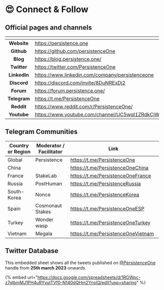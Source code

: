 # 😍 Connect & Follow

## Official pages and channels

<table data-view="cards"><thead><tr><th align="center"></th><th data-hidden data-card-target data-type="content-ref"></th></tr></thead><tbody><tr><td align="center"><strong>Website</strong></td><td><a href="https://persistence.one">https://persistence.one</a></td></tr><tr><td align="center"><strong>Github</strong></td><td><a href="https://github.com/persistenceOne">https://github.com/persistenceOne</a></td></tr><tr><td align="center"><strong>Blog</strong></td><td><a href="https://blog.persistence.one/">https://blog.persistence.one/</a></td></tr><tr><td align="center"><strong>Twitter</strong></td><td><a href="https://twitter.com/PersistenceOne">https://twitter.com/PersistenceOne</a></td></tr><tr><td align="center"><strong>LinkedIn</strong></td><td><a href="https://www.linkedin.com/company/persistenceone">https://www.linkedin.com/company/persistenceone</a></td></tr><tr><td align="center"><strong>Discord</strong></td><td><a href="https://discord.com/invite/8DuNRExDj2">https://discord.com/invite/8DuNRExDj2</a></td></tr><tr><td align="center"><strong>Forum</strong></td><td><a href="https://forum.persistence.one/">https://forum.persistence.one/</a></td></tr><tr><td align="center"><strong>Telegram</strong></td><td><a href="https://t.me/PersistenceOne">https://t.me/PersistenceOne</a></td></tr><tr><td align="center"><strong>Reddit</strong></td><td><a href="https://www.reddit.com/r/PersistenceOne/">https://www.reddit.com/r/PersistenceOne/</a></td></tr><tr><td align="center"><strong>Youtube</strong></td><td><a href="https://www.youtube.com/channel/UC5wqI1ZRdkCjWWVOCQdhxLQ">https://www.youtube.com/channel/UC5wqI1ZRdkCjWWVOCQdhxLQ</a></td></tr></tbody></table>

##

## Telegram Communities

<table><thead><tr><th width="204">Country or Region</th><th width="214.33333333333331">Moderator / Facilitator</th><th width="381.6666666666667">Link</th></tr></thead><tbody><tr><td>Global</td><td>Persistence</td><td><a href="https://t.me/PersistenceOne">https://t.me/PersistenceOne</a></td></tr><tr><td>China</td><td></td><td><a href="https://t.me/PersistenceOneChina">https://t.me/PersistenceOneChina</a></td></tr><tr><td>France</td><td>StakeLab</td><td><a href="https://t.me/PersistenceOneFrance">https://t.me/PersistenceOneFrance</a></td></tr><tr><td>Russia</td><td>PostHuman</td><td><a href="https://t.me/PersistenceRussia">https://t.me/PersistenceRussia</a></td></tr><tr><td>South-Korea</td><td>Nonce</td><td><a href="https://t.me/PersistenceKorea">https://t.me/PersistenceKorea</a></td></tr><tr><td>Spain</td><td>Cosmonaut Stakes</td><td><a href="https://t.me/PersistenceOneESP">https://t.me/PersistenceOneESP</a></td></tr><tr><td>Turkey</td><td>Wonder wasp</td><td><a href="https://t.me/PersistenceOneTurkey">https://t.me/PersistenceOneTurkey</a></td></tr><tr><td>Vietnam</td><td>Megala</td><td><a href="https://t.me/PersistenceOneVietnam">https://t.me/PersistenceOneVietnam</a></td></tr></tbody></table>



## Twitter Database

This embedded sheet shows all the tweets published on [@PersistenceOne](https://twitter.com/PersistenceOne) handle from **25th march 2023** onwards. &#x20;

{% embed url="https://docs.google.com/spreadsheets/d/1RGWpc-z7qlbmMJ1PH4uRYvuITVf0-N140dQHm2YnsIQ/edit?usp=sharing" %}
